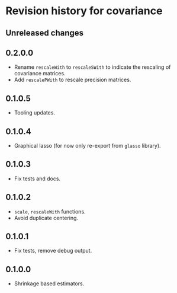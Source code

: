 
# Revision history for covariance


## Unreleased changes


## 0.2.0.0

-   Rename `rescaleWith` to `rescaleSWith` to indicate the rescaling of
    covariance matrices.
-   Add `rescalePWith` to rescale precision matrices.


## 0.1.0.5

-   Tooling updates.


## 0.1.0.4

-   Graphical lasso (for now only re-export from `glasso` library).


## 0.1.0.3

-   Fix tests and docs.


## 0.1.0.2

-   `scale`, `rescaleWith` functions.
-   Avoid duplicate centering.


## 0.1.0.1

-   Fix tests, remove debug output.


## 0.1.0.0

-   Shrinkage based estimators.

